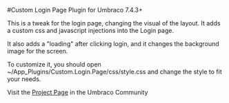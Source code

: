 #Custom Login Page Plugin for Umbraco 7.4.3+

This is a tweak for the login page, changing the visual of the layout. It adds a custom css and javascript injections into the Login page.

It also adds a "loading" after clicking login, and it changes the background image for the screen.

To customize it, you should open ~/App_Plugins/Custom.Login.Page/css/style.css and change the style to fit your needs.

Visit the [Project Page](https://our.umbraco.org/projects/backoffice-extensions/custom-login-page/) in the Umbraco Community

